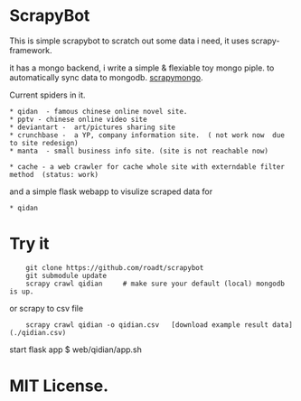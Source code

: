 

ScrapyBot
==========================

This is simple scrapybot to scratch out some data i need, it uses scrapy-framework.

it has a mongo backend, i write a simple & flexiable toy mongo piple. to automatically sync data to mongodb.
[scrapymongo](https://github.com/roadt/scrapymongo).

Current  spiders in it. 
    
    * qidan  - famous chinese online novel site.
	* pptv - chinese online video site
	* deviantart -  art/pictures sharing site
    * crunchbase -  a YP, company information site.  ( not work now  due to site redesign)
    * manta  - small business info site. (site is not reachable now)
	  
	* cache - a web crawler for cache whole site with externdable filter method  (status: work)


and a simple flask webapp to visulize scraped data  for
	
	* qidan


Try it
========================
	    git clone https://github.com/roadt/scrapybot
		git submodule update
		scrapy crawl qidian     # make sure your default (local) mongodb is up.
		
or scrapy to csv file

	    scrapy crawl qidian -o qidian.csv   [download example result data](./qidian.csv)

start flask app
	  $ web/qidian/app.sh


 
 MIT License.
=======


